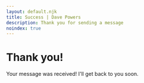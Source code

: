 ```yaml
---
layout: default.njk
title: Success | Dave Powers
description: Thank you for sending a message
noindex: true
---
```

# Thank you!

Your message was received! I'll get back to you soon.
